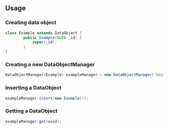 ## Usage
### Creating data object
```java
class Example extends DataObject {
        public Example(UUID _id) {
            super(_id);
        }
}
```
### Creating a new DataObjectManager
```java
DataObjectManager<Example> exampleManager = new DataObjectManager("keyspace", "tablename");
```

### Inserting a DataObject
```java
exampleManager.insert(new Example());
```

### Getting a DataObject
```java
exampleManager.get(uuid);
```